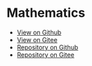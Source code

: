 # Mathematics

- [View on Github](https://zhmhbest.github.io/HelloMathematics/notes/?)
- [View on Gitee](http://zhmhbest.gitee.io/hellomathematics/notes/?)
- [Repository on Github](https://github.com/zhmhbest/HelloMathematics)
- [Repository on Gitee](https://gitee.com/zhmhbest/HelloMathematics)
